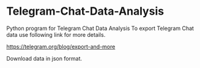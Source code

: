 # Telegram-Chat-Data-Analysis
Python program for Telegram Chat Data Analysis
To export Telegram Chat data use following link for more details.

https://telegram.org/blog/export-and-more

Download data in json format.
